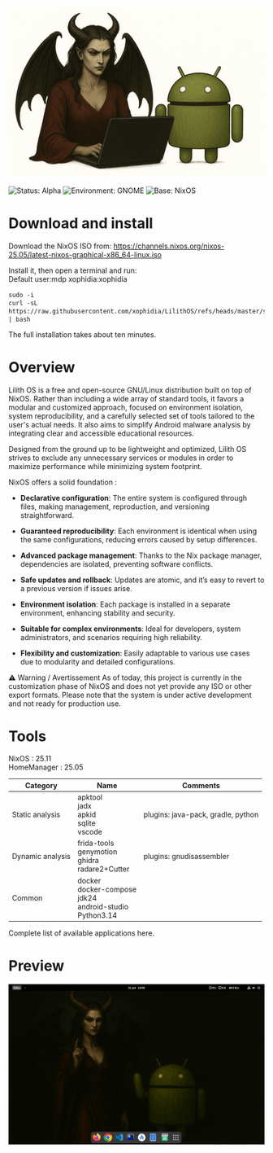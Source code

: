 



![Logo Lilith OS](logo.png)

![Status: Alpha](https://img.shields.io/badge/status-alpha-orange?style=for-the-badge)
![Environment: GNOME](https://img.shields.io/badge/environment-GNOME-4E9A06?logo=gnome&logoColor=white&style=for-the-badge)
![Base: NixOS](https://img.shields.io/badge/base-NixOS-5277C3?logo=nixos&logoColor=white&style=for-the-badge)



# Download and install

Download the NixOS ISO from:
https://channels.nixos.org/nixos-25.05/latest-nixos-graphical-x86_64-linux.iso

Install it, then open a terminal and run:  
Default user:mdp xophidia:xophidia  

```
sudo -i
curl -sL https://raw.githubusercontent.com/xophidia/LilithOS/refs/heads/master/setup.sh | bash
```

The full installation takes about ten minutes.

# Overview

Lilith OS is a free and open-source GNU/Linux distribution built on top of NixOS. Rather than including a wide array of standard tools, it favors a modular and customized approach, focused on environment isolation, system reproducibility, and a carefully selected set of tools tailored to the user's actual needs. It also aims to simplify Android malware analysis by integrating clear and accessible educational resources.

Designed from the ground up to be lightweight and optimized, Lilith OS strives to exclude any unnecessary services or modules in order to maximize performance while minimizing system footprint.

NixOS offers a solid foundation :

- **Declarative configuration**: The entire system is configured through files, making management, reproduction, and versioning straightforward.

- **Guaranteed reproducibility**: Each environment is identical when using the same configurations, reducing errors caused by setup differences.

- **Advanced package management**: Thanks to the Nix package manager, dependencies are isolated, preventing software conflicts.

- **Safe updates and rollback**: Updates are atomic, and it’s easy to revert to a previous version if issues arise.

- **Environment isolation**: Each package is installed in a separate environment, enhancing stability and security.

- **Suitable for complex environments**: Ideal for developers, system administrators, and scenarios requiring high reliability.

- **Flexibility and customization**: Easily adaptable to various use cases due to modularity and detailed configurations.

⚠️ Warning / Avertissement
As of today, this project is currently in the customization phase of NixOS and does not yet provide any ISO or other export formats.
Please note that the system is under active development and not ready for production use.

# Tools

NixOS : 25.11  
HomeManager : 25.05

| Category    | Name     | Comments     |
|---------------|---------------|---------------|
| Static analysis    | apktool<br>jadx<br>apkid<br>sqlite<br>vscode     | plugins: java-pack, gradle, python  |
| Dynamic analysis | frida-tools<br>genymotion<br>ghidra<br>radare2+Cutter   | plugins: gnudisassembler |
| Common | docker<br>docker-compose<br>jdk24<br>android-studio<br>Python3.14||

Complete list of available applications here.

# Preview

![Logo Lilith OS](web_wall_lilithos.png)
